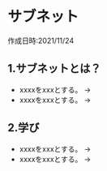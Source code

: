 # サブネット
作成日時:2021/11/24

## 1.サブネットとは？
* xxxxをxxxとする。
→
* xxxxをxxxとする。
→

## 2.学び
* xxxxをxxxとする。
→
* xxxxをxxxとする。
→
